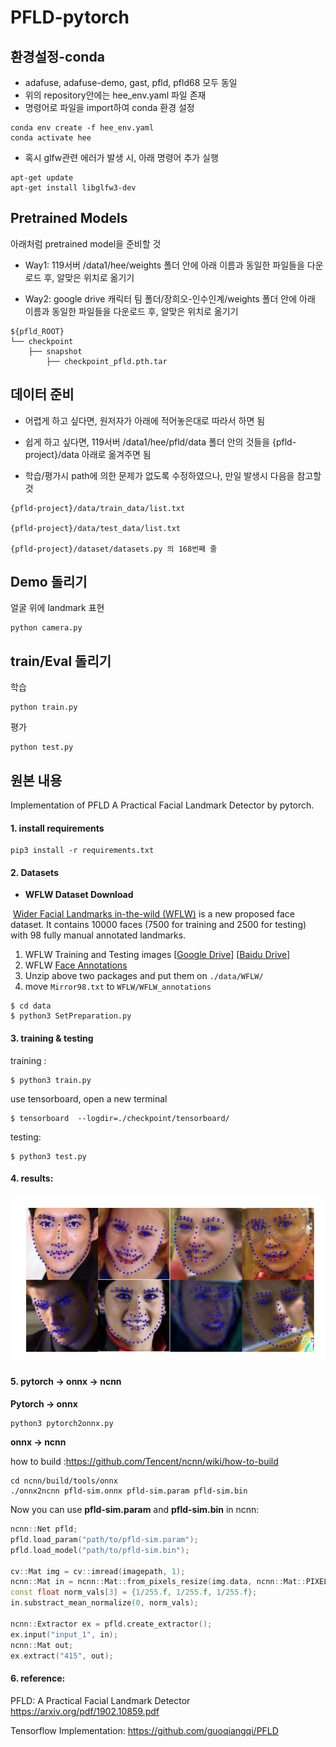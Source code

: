 # PFLD-pytorch

## 환경설정-conda
* adafuse, adafuse-demo, gast, pfld, pfld68 모두 동일
* 위의 repository안에는  hee_env.yaml 파일 존재
* 명령어로 파일을 import하여 conda 환경 설정
```
conda env create -f hee_env.yaml 
conda activate hee
```
* 혹시 glfw관련 에러가 발생 시, 아래 명령어 추가 실행 
```
apt-get update
apt-get install libglfw3-dev
```

## Pretrained Models
아래처럼 pretrained model을 준비할 것

* Way1: 119서버 /data1/hee/weights 폴더 안에 아래 이름과 동일한 파일들을 다운로드 후, 알맞은 위치로 옮기기

* Way2: google drive 캐릭터 팀 폴더/장희오-인수인계/weights 폴더 안에 아래 이름과 동일한 파일들을 다운로드 후, 알맞은 위치로 옮기기

```
${pfld_ROOT}
└── checkpoint
    ├── snapshot
        ├── checkpoint_pfld.pth.tar
```

## 데이터 준비

* 어렵게 하고 싶다면, 원저자가 아래에 적어놓은대로 따라서 하면 됨

* 쉽게 하고 싶다면, 119서버 /data1/hee/pfld/data 폴더 안의 것들을 {pfld-project}/data 아래로 옮겨주면 됨

* 학습/평가시 path에 의한 문제가 없도록 수정하였으나, 만일 발생시 다음을 참고할 것

 ```
{pfld-project}/data/train_data/list.txt

{pfld-project}/data/test_data/list.txt

{pfld-project}/dataset/datasets.py 의 168번째 줄 
```




## Demo 돌리기

얼굴 위에 landmark 표현
```
python camera.py
```

## train/Eval 돌리기

학습
```
python train.py
```

평가
```
python test.py
```














## 원본 내용

Implementation of  PFLD A Practical Facial Landmark Detector by pytorch.

#### 1. install requirements

~~~shell
pip3 install -r requirements.txt
~~~

#### 2. Datasets

- **WFLW Dataset Download**

​    [Wider Facial Landmarks in-the-wild (WFLW)](https://wywu.github.io/projects/LAB/WFLW.html) is a new proposed face dataset. It contains 10000 faces (7500 for training and 2500 for testing)  with 98 fully manual annotated landmarks.

1. WFLW Training and Testing images [[Google Drive](https://drive.google.com/file/d/1hzBd48JIdWTJSsATBEB_eFVvPL1bx6UC/view?usp=sharing)] [[Baidu Drive](https://pan.baidu.com/s/1paoOpusuyafHY154lqXYrA)]
2. WFLW  [Face Annotations](https://wywu.github.io/projects/LAB/support/WFLW_annotations.tar.gz)
3. Unzip above two packages and put them on `./data/WFLW/`
4. move `Mirror98.txt` to `WFLW/WFLW_annotations`

~~~shell
$ cd data 
$ python3 SetPreparation.py
~~~

#### 3. training & testing

training :

~~~shell
$ python3 train.py
~~~
use tensorboard, open a new terminal
~~~
$ tensorboard  --logdir=./checkpoint/tensorboard/
~~~
testing:

~~~shell
$ python3 test.py
~~~

#### 4. results:

![](./results/example.png)

#### 5. pytorch -> onnx -> ncnn

**Pytorch -> onnx**

~~~~shell
python3 pytorch2onnx.py
~~~~

**onnx -> ncnn**

how to build :https://github.com/Tencent/ncnn/wiki/how-to-build

~~~shell
cd ncnn/build/tools/onnx
./onnx2ncnn pfld-sim.onnx pfld-sim.param pfld-sim.bin
~~~

Now you can use **pfld-sim.param** and **pfld-sim.bin** in ncnn:

~~~cpp
ncnn::Net pfld;
pfld.load_param("path/to/pfld-sim.param");
pfld.load_model("path/to/pfld-sim.bin");

cv::Mat img = cv::imread(imagepath, 1);
ncnn::Mat in = ncnn::Mat::from_pixels_resize(img.data, ncnn::Mat::PIXEL_BGR, img.cols, img.rows, 112, 112);
const float norm_vals[3] = {1/255.f, 1/255.f, 1/255.f};
in.substract_mean_normalize(0, norm_vals);

ncnn::Extractor ex = pfld.create_extractor();
ex.input("input_1", in);
ncnn::Mat out;
ex.extract("415", out);
~~~

#### 6. reference: 

 PFLD: A Practical Facial Landmark Detector https://arxiv.org/pdf/1902.10859.pdf

Tensorflow Implementation: https://github.com/guoqiangqi/PFLD

